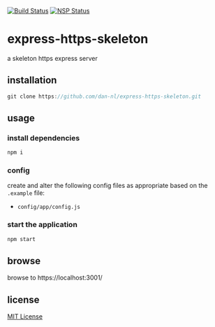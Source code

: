 [![Build Status][travis-image]][travis-url] [![NSP Status][nsp-image]][nsp-url]

# express-https-skeleton

a skeleton https express server

## installation
```javascript
git clone https://github.com/dan-nl/express-https-skeleton.git
```

## usage
### install dependencies
```javascript
npm i
```

### config
create and alter the following config files as appropriate based on the `.example` file:

* `config/app/config.js`

### start the application
```javascript
npm start
```

## browse
browse to https://localhost:3001/

## license
[MIT License][mit-license]

[mit-license]: https://raw.githubusercontent.com/dan-nl/express-https-skeleton/master/license.txt
[nsp-image]: https://nodesecurity.io/orgs/githubdan-nl/projects/8f7c3859-41aa-4e64-b8ac-ee7e6c6ec31d/badge
[nsp-url]: https://nodesecurity.io/orgs/githubdan-nl/projects/8f7c3859-41aa-4e64-b8ac-ee7e6c6ec31d
[travis-image]: https://travis-ci.org/dan-nl/express-https-skeleton.svg?branch=master
[travis-url]: https://travis-ci.org/dan-nl/express-https-skeleton
